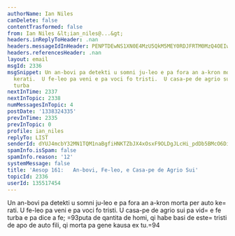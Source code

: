 ```yaml
---
authorName: Ian Niles
canDelete: false
contentTrasformed: false
from: Ian Niles &lt;ian_niles@...&gt;
headers.inReplyToHeader: .nan
headers.messageIdInHeader: PENPTDEwNS1XN0E4MzU5QkM5MEY0RDJFRTM0MzQ4OEIwNTBAcGh4LmdibD4=
headers.referencesHeader: .nan
layout: email
msgId: 2336
msgSnippet: Un an-bovi pa detekti u somni ju-leo e pa fora an a-kron morta per auto
  kerati.  U fe-leo pa veni e pa voci fo tristi.  U casa-pe de agrio sui pa vide fe
  turba
nextInTime: 2337
nextInTopic: 2338
numMessagesInTopic: 4
postDate: '1338324335'
prevInTime: 2335
prevInTopic: 0
profile: ian_niles
replyTo: LIST
senderId: dYUJ4mcbY32MN1TQM1naBgfiHNKTZbJX4xOsxF9OLDgJLcHi_pdDb5BMcO6DiJ42CMlTMo9Xi2zmgptYgkXybD5s88ZQRHTr
spamInfo.isSpam: false
spamInfo.reason: '12'
systemMessage: false
title: 'Aesop 161:   An-bovi, Fe-leo, e Casa-pe de Agrio Sui'
topicId: 2336
userId: 135517454
---
```



Un an-bovi pa detekti u somni ju-leo e pa fora an a-kron morta per auto ke=
rati.  U fe-leo pa veni e pa voci fo tristi.  U casa-pe de agrio sui pa vid=
e fe turba e pa dice a fe; =93puta de qantita de homi, qi habe basi de este=
 tristi de apo de auto fili, qi morta pa gene kausa ex tu.=94 		 	   		  
